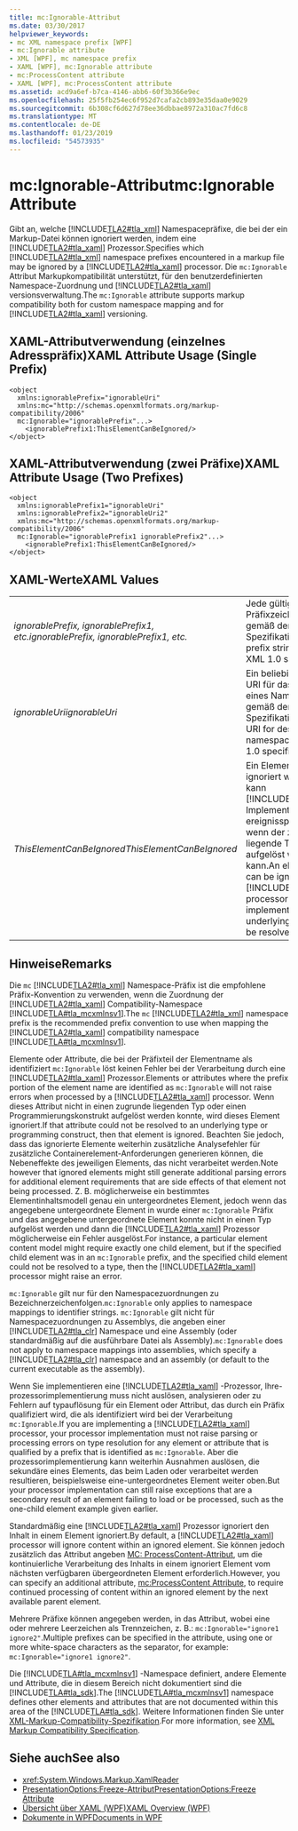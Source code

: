 ```yaml
---
title: mc:Ignorable-Attribut
ms.date: 03/30/2017
helpviewer_keywords:
- mc XML namespace prefix [WPF]
- mc:Ignorable attribute
- XML [WPF], mc namespace prefix
- XAML [WPF], mc:Ignorable attribute
- mc:ProcessContent attribute
- XAML [WPF], mc:ProcessContent attribute
ms.assetid: acd9a6ef-b7ca-4146-abb6-60f3b366e9ec
ms.openlocfilehash: 25f5fb254ec6f952d7cafa2cb893e35daa0e9029
ms.sourcegitcommit: 6b308cf6d627d78ee36dbbae8972a310ac7fd6c8
ms.translationtype: MT
ms.contentlocale: de-DE
ms.lasthandoff: 01/23/2019
ms.locfileid: "54573935"
---
```

# <a name="mcignorable-attribute"></a><span data-ttu-id="c0a6c-102">mc:Ignorable-Attribut</span><span class="sxs-lookup"><span data-stu-id="c0a6c-102">mc:Ignorable Attribute</span></span>
<span data-ttu-id="c0a6c-103">Gibt an, welche [!INCLUDE[TLA2#tla_xml](../../../../includes/tla2sharptla-xml-md.md)] Namespacepräfixe, die bei der ein Markup-Datei können ignoriert werden, indem eine [!INCLUDE[TLA2#tla_xaml](../../../../includes/tla2sharptla-xaml-md.md)] Prozessor.</span><span class="sxs-lookup"><span data-stu-id="c0a6c-103">Specifies which [!INCLUDE[TLA2#tla_xml](../../../../includes/tla2sharptla-xml-md.md)] namespace prefixes encountered in a markup file may be ignored by a [!INCLUDE[TLA2#tla_xaml](../../../../includes/tla2sharptla-xaml-md.md)] processor.</span></span> <span data-ttu-id="c0a6c-104">Die `mc:Ignorable` Attribut Markupkompatibilität unterstützt, für den benutzerdefinierten Namespace-Zuordnung und [!INCLUDE[TLA2#tla_xaml](../../../../includes/tla2sharptla-xaml-md.md)] versionsverwaltung.</span><span class="sxs-lookup"><span data-stu-id="c0a6c-104">The `mc:Ignorable` attribute supports markup compatibility both for custom namespace mapping and for [!INCLUDE[TLA2#tla_xaml](../../../../includes/tla2sharptla-xaml-md.md)] versioning.</span></span>  
  
## <a name="xaml-attribute-usage-single-prefix"></a><span data-ttu-id="c0a6c-105">XAML-Attributverwendung (einzelnes Adresspräfix)</span><span class="sxs-lookup"><span data-stu-id="c0a6c-105">XAML Attribute Usage (Single Prefix)</span></span>  
  
```  
<object  
  xmlns:ignorablePrefix="ignorableUri"  
  xmlns:mc="http://schemas.openxmlformats.org/markup-compatibility/2006"  
  mc:Ignorable="ignorablePrefix"...>  
    <ignorablePrefix1:ThisElementCanBeIgnored/>  
</object>  
```  
  
## <a name="xaml-attribute-usage-two-prefixes"></a><span data-ttu-id="c0a6c-106">XAML-Attributverwendung (zwei Präfixe)</span><span class="sxs-lookup"><span data-stu-id="c0a6c-106">XAML Attribute Usage (Two Prefixes)</span></span>  
  
```  
<object  
  xmlns:ignorablePrefix1="ignorableUri"  
  xmlns:ignorablePrefix2="ignorableUri2"  
  xmlns:mc="http://schemas.openxmlformats.org/markup-compatibility/2006"  
  mc:Ignorable="ignorablePrefix1 ignorablePrefix2"...>  
    <ignorablePrefix1:ThisElementCanBeIgnored/>  
</object>  
```  
  
## <a name="xaml-values"></a><span data-ttu-id="c0a6c-107">XAML-Werte</span><span class="sxs-lookup"><span data-stu-id="c0a6c-107">XAML Values</span></span>  
  
|||  
|-|-|  
|<span data-ttu-id="c0a6c-108">*ignorablePrefix, ignorablePrefix1, etc.*</span><span class="sxs-lookup"><span data-stu-id="c0a6c-108">*ignorablePrefix, ignorablePrefix1, etc.*</span></span>|<span data-ttu-id="c0a6c-109">Jede gültige Präfixzeichenfolge gemäß der XML 1.0-Spezifikation.</span><span class="sxs-lookup"><span data-stu-id="c0a6c-109">Any valid prefix string, per the XML 1.0 specification.</span></span>|  
|<span data-ttu-id="c0a6c-110">*ignorableUri*</span><span class="sxs-lookup"><span data-stu-id="c0a6c-110">*ignorableUri*</span></span>|<span data-ttu-id="c0a6c-111">Ein beliebiger gültiger URI für das Angeben eines Namespaces, gemäß der XML 1.0-Spezifikation.</span><span class="sxs-lookup"><span data-stu-id="c0a6c-111">Any valid URI for designating a namespace, per the XML 1.0 specification.</span></span>|  
|<span data-ttu-id="c0a6c-112">*ThisElementCanBeIgnored*</span><span class="sxs-lookup"><span data-stu-id="c0a6c-112">*ThisElementCanBeIgnored*</span></span>|<span data-ttu-id="c0a6c-113">Ein Element, das vom ignoriert werden sollen, kann [!INCLUDE[TLA#tla_xaml](../../../../includes/tlasharptla-xaml-md.md)] Implementierungen von ereignissprozessoren, wenn der zugrunde liegende Typ nicht aufgelöst werden kann.</span><span class="sxs-lookup"><span data-stu-id="c0a6c-113">An element that can be ignored by [!INCLUDE[TLA#tla_xaml](../../../../includes/tlasharptla-xaml-md.md)] processor implementations, if the underlying type cannot be resolved.</span></span>|  
  
## <a name="remarks"></a><span data-ttu-id="c0a6c-114">Hinweise</span><span class="sxs-lookup"><span data-stu-id="c0a6c-114">Remarks</span></span>  
 <span data-ttu-id="c0a6c-115">Die `mc` [!INCLUDE[TLA2#tla_xml](../../../../includes/tla2sharptla-xml-md.md)] Namespace-Präfix ist die empfohlene Präfix-Konvention zu verwenden, wenn die Zuordnung der [!INCLUDE[TLA2#tla_xaml](../../../../includes/tla2sharptla-xaml-md.md)] Compatibility-Namespace [!INCLUDE[TLA#tla_mcxmlnsv1](../../../../includes/tlasharptla-mcxmlnsv1-md.md)].</span><span class="sxs-lookup"><span data-stu-id="c0a6c-115">The `mc` [!INCLUDE[TLA2#tla_xml](../../../../includes/tla2sharptla-xml-md.md)] namespace prefix is the recommended prefix convention to use when mapping the [!INCLUDE[TLA2#tla_xaml](../../../../includes/tla2sharptla-xaml-md.md)] compatibility namespace [!INCLUDE[TLA#tla_mcxmlnsv1](../../../../includes/tlasharptla-mcxmlnsv1-md.md)].</span></span>  
  
 <span data-ttu-id="c0a6c-116">Elemente oder Attribute, die bei der Präfixteil der Elementname als identifiziert `mc:Ignorable` löst keinen Fehler bei der Verarbeitung durch eine [!INCLUDE[TLA2#tla_xaml](../../../../includes/tla2sharptla-xaml-md.md)] Prozessor.</span><span class="sxs-lookup"><span data-stu-id="c0a6c-116">Elements or attributes where the prefix portion of the element name are identified as `mc:Ignorable` will not raise errors when processed by a [!INCLUDE[TLA2#tla_xaml](../../../../includes/tla2sharptla-xaml-md.md)] processor.</span></span> <span data-ttu-id="c0a6c-117">Wenn dieses Attribut nicht in einen zugrunde liegenden Typ oder einen Programmierungskonstrukt aufgelöst werden konnte, wird dieses Element ignoriert.</span><span class="sxs-lookup"><span data-stu-id="c0a6c-117">If that attribute could not be resolved to an underlying type or programming construct, then that element is ignored.</span></span> <span data-ttu-id="c0a6c-118">Beachten Sie jedoch, dass das ignorierte Elemente weiterhin zusätzliche Analysefehler für zusätzliche Containerelement-Anforderungen generieren können, die Nebeneffekte des jeweiligen Elements, das nicht verarbeitet werden.</span><span class="sxs-lookup"><span data-stu-id="c0a6c-118">Note however that ignored elements might still generate additional parsing errors for additional element requirements that are side effects of that element not being processed.</span></span> <span data-ttu-id="c0a6c-119">Z. B. möglicherweise ein bestimmtes Elementinhaltsmodell genau ein untergeordnetes Element, jedoch wenn das angegebene untergeordnete Element in wurde einer `mc:Ignorable` Präfix und das angegebene untergeordnete Element konnte nicht in einen Typ aufgelöst werden und dann die [!INCLUDE[TLA2#tla_xaml](../../../../includes/tla2sharptla-xaml-md.md)] Prozessor möglicherweise ein Fehler ausgelöst.</span><span class="sxs-lookup"><span data-stu-id="c0a6c-119">For instance, a particular element content model might require exactly one child element, but if the specified child element was in an `mc:Ignorable` prefix, and the specified child element could not be resolved to a type, then the [!INCLUDE[TLA2#tla_xaml](../../../../includes/tla2sharptla-xaml-md.md)] processor might raise an error.</span></span>  
  
 <span data-ttu-id="c0a6c-120">`mc:Ignorable` gilt nur für den Namespacezuordnungen zu Bezeichnerzeichenfolgen.</span><span class="sxs-lookup"><span data-stu-id="c0a6c-120">`mc:Ignorable` only applies to namespace mappings to identifier strings.</span></span> <span data-ttu-id="c0a6c-121">`mc:Ignorable` gilt nicht für Namespacezuordnungen zu Assemblys, die angeben einer [!INCLUDE[TLA2#tla_clr](../../../../includes/tla2sharptla-clr-md.md)] Namespace und eine Assembly (oder standardmäßig auf die ausführbare Datei als Assembly).</span><span class="sxs-lookup"><span data-stu-id="c0a6c-121">`mc:Ignorable` does not apply to namespace mappings into assemblies, which specify a [!INCLUDE[TLA2#tla_clr](../../../../includes/tla2sharptla-clr-md.md)] namespace and an assembly (or default to the current executable as the assembly).</span></span>  
  
 <span data-ttu-id="c0a6c-122">Wenn Sie implementieren eine [!INCLUDE[TLA2#tla_xaml](../../../../includes/tla2sharptla-xaml-md.md)] -Prozessor, Ihre-prozessorimplementierung muss nicht auslösen, analysieren oder zu Fehlern auf typauflösung für ein Element oder Attribut, das durch ein Präfix qualifiziert wird, die als identifiziert wird bei der Verarbeitung `mc:Ignorable`.</span><span class="sxs-lookup"><span data-stu-id="c0a6c-122">If you are implementing a [!INCLUDE[TLA2#tla_xaml](../../../../includes/tla2sharptla-xaml-md.md)] processor, your processor implementation must not raise parsing or processing errors on type resolution for any element or attribute that is qualified by a prefix that is identified as `mc:Ignorable`.</span></span> <span data-ttu-id="c0a6c-123">Aber die prozessorimplementierung kann weiterhin Ausnahmen auslösen, die sekundäre eines Elements, das beim Laden oder verarbeitet werden resultieren, beispielsweise eine-untergeordnetes Element weiter oben.</span><span class="sxs-lookup"><span data-stu-id="c0a6c-123">But your processor implementation can still raise exceptions that are a secondary result of an element failing to load or be processed, such as the one-child element example given earlier.</span></span>  
  
 <span data-ttu-id="c0a6c-124">Standardmäßig eine [!INCLUDE[TLA2#tla_xaml](../../../../includes/tla2sharptla-xaml-md.md)] Prozessor ignoriert den Inhalt in einem Element ignoriert.</span><span class="sxs-lookup"><span data-stu-id="c0a6c-124">By default, a [!INCLUDE[TLA2#tla_xaml](../../../../includes/tla2sharptla-xaml-md.md)] processor will ignore content within an ignored element.</span></span> <span data-ttu-id="c0a6c-125">Sie können jedoch zusätzlich das Attribut angeben [MC: ProcessContent-Attribut](../../../../docs/framework/wpf/advanced/mc-processcontent-attribute.md), um die kontinuierliche Verarbeitung des Inhalts in einem ignoriert Element vom nächsten verfügbaren übergeordneten Element erforderlich.</span><span class="sxs-lookup"><span data-stu-id="c0a6c-125">However, you can specify an additional attribute, [mc:ProcessContent Attribute](../../../../docs/framework/wpf/advanced/mc-processcontent-attribute.md), to require continued processing of content within an ignored element by the next available parent element.</span></span>  
  
 <span data-ttu-id="c0a6c-126">Mehrere Präfixe können angegeben werden, in das Attribut, wobei eine oder mehrere Leerzeichen als Trennzeichen, z. B.: `mc:Ignorable="ignore1 ignore2"`.</span><span class="sxs-lookup"><span data-stu-id="c0a6c-126">Multiple prefixes can be specified in the attribute, using one or more white-space characters as the separator, for example: `mc:Ignorable="ignore1 ignore2"`.</span></span>  

 <span data-ttu-id="c0a6c-127">Die [!INCLUDE[TLA#tla_mcxmlnsv1](../../../../includes/tlasharptla-mcxmlnsv1-md.md)] -Namespace definiert, andere Elemente und Attribute, die in diesem Bereich nicht dokumentiert sind die [!INCLUDE[TLA#tla_sdk](../../../../includes/tlasharptla-sdk-md.md)].</span><span class="sxs-lookup"><span data-stu-id="c0a6c-127">The [!INCLUDE[TLA#tla_mcxmlnsv1](../../../../includes/tlasharptla-mcxmlnsv1-md.md)] namespace defines other elements and attributes that are not documented within this area of the [!INCLUDE[TLA#tla_sdk](../../../../includes/tlasharptla-sdk-md.md)].</span></span> <span data-ttu-id="c0a6c-128">Weitere Informationen finden Sie unter [XML-Markup-Compatibility-Spezifikation](/office/open-xml/introduction-to-markup-compatibility#markup-compatibility-in-the-open-xml-file-formats-specification).</span><span class="sxs-lookup"><span data-stu-id="c0a6c-128">For more information, see [XML Markup Compatibility Specification](/office/open-xml/introduction-to-markup-compatibility#markup-compatibility-in-the-open-xml-file-formats-specification).</span></span>  
  
## <a name="see-also"></a><span data-ttu-id="c0a6c-129">Siehe auch</span><span class="sxs-lookup"><span data-stu-id="c0a6c-129">See also</span></span>
- <xref:System.Windows.Markup.XamlReader>
- [<span data-ttu-id="c0a6c-130">PresentationOptions:Freeze-Attribut</span><span class="sxs-lookup"><span data-stu-id="c0a6c-130">PresentationOptions:Freeze Attribute</span></span>](../../../../docs/framework/wpf/advanced/presentationoptions-freeze-attribute.md)
- [<span data-ttu-id="c0a6c-131">Übersicht über XAML (WPF)</span><span class="sxs-lookup"><span data-stu-id="c0a6c-131">XAML Overview (WPF)</span></span>](../../../../docs/framework/wpf/advanced/xaml-overview-wpf.md)
- [<span data-ttu-id="c0a6c-132">Dokumente in WPF</span><span class="sxs-lookup"><span data-stu-id="c0a6c-132">Documents in WPF</span></span>](../../../../docs/framework/wpf/advanced/documents-in-wpf.md)
